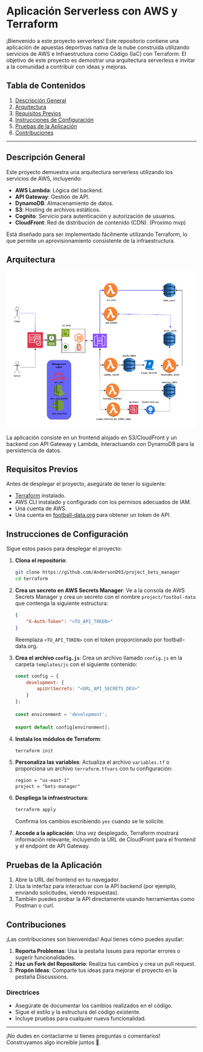 
# Aplicación Serverless con AWS y Terraform

¡Bienvenido a este proyecto serverless! Este repositorio contiene una aplicación de apuestas deportivas nativa de la nube construida utilizando servicios de AWS e Infraestructura como Código (IaC) con Terraform. El objetivo de este proyecto es demostrar una arquitectura serverless e invitar a la comunidad a contribuir con ideas y mejoras.

## Tabla de Contenidos

1. [Descripción General](#descripción-general)
2. [Arquitectura](#arquitectura)
3. [Requisitos Previos](#requisitos-previos)
4. [Instrucciones de Configuración](#instrucciones-de-configuración)
5. [Pruebas de la Aplicación](#pruebas-de-la-aplicación)
6. [Contribuciones](#contribuciones)

---

## Descripción General

Este proyecto demuestra una arquitectura serverless utilizando los servicios de AWS, incluyendo:

- **AWS Lambda**: Lógica del backend.
- **API Gateway**: Gestión de API.
- **DynamoDB**: Almacenamiento de datos.
- **S3**: Hosting de archivos estáticos.
- **Cognito**: Servicio para autenticación y autorización de usuarios.
- **CloudFront**: Red de distribución de contenido (CDN). (Proximo mvp)

Está diseñado para ser implementado fácilmente utilizando Terraform, lo que permite un aprovisionamiento consistente de la infraestructura.

## Arquitectura

![Diagrama de Arquitectura](image.png)

La aplicación consiste en un frontend alojado en S3/CloudFront y un backend con API Gateway y Lambda, interactuando con DynamoDB para la persistencia de datos.

## Requisitos Previos

Antes de desplegar el proyecto, asegúrate de tener lo siguiente:

- [Terraform](https://www.terraform.io/downloads.html) instalado.
- AWS CLI instalado y configurado con los permisos adecuados de IAM.
- Una cuenta de AWS.
- Una cuenta en [football-data.org](https://football-data.org/) para obtener un token de API.

## Instrucciones de Configuración

Sigue estos pasos para desplegar el proyecto:

1. **Clona el repositorio**:
   ```bash
   git clone https://github.com/AndersonD93/project_bets_manager
   cd terraform
   ```

2. **Crea un secreto en AWS Secrets Manager**:
   Ve a la consola de AWS Secrets Manager y crea un secreto con el nombre `project/footbal-data` que contenga la siguiente estructura:
   ```json
   {
       "X-Auth-Token": "<TU_API_TOKEN>"
   }
   ```
   Reemplaza `<TU_API_TOKEN>` con el token proporcionado por football-data.org.

3. **Crea el archivo `config.js`**:
   Crea un archivo llamado `config.js` en la carpeta `templates/js` con el siguiente contenido:
   ```javascript
   const config = {
       development: {
           apiUrlSecrets: "<URL_API_SECRETS_DEV>"
       }
   };

   const environment = 'development';

   export default config[environment];
   ```

4. **Instala los módulos de Terraform**:
   ```bash
   terraform init
   ```

5. **Personaliza las variables**:
   Actualiza el archivo `variables.tf` o proporciona un archivo `terraform.tfvars` con tu configuración:
   ```hcl
   region = "us-east-1"
   project = "bets-manager"
   ```

6. **Despliega la infraestructura**:
   ```bash
   terraform apply
   ```
   Confirma los cambios escribiendo `yes` cuando se te solicite.

7. **Accede a la aplicación**:
   Una vez desplegado, Terraform mostrará información relevante, incluyendo la URL de CloudFront para el frontend y el endpoint de API Gateway.

## Pruebas de la Aplicación

1. Abre la URL del frontend en tu navegador.
2. Usa la interfaz para interactuar con la API backend (por ejemplo, enviando solicitudes, viendo respuestas).
3. También puedes probar la API directamente usando herramientas como Postman o curl.

## Contribuciones

¡Las contribuciones son bienvenidas! Aquí tienes cómo puedes ayudar:

1. **Reporta Problemas**: Usa la pestaña Issues para reportar errores o sugerir funcionalidades.
2. **Haz un Fork del Repositorio**: Realiza tus cambios y crea un pull request.
3. **Propón Ideas**: Comparte tus ideas para mejorar el proyecto en la pestaña Discussions.

### Directrices

- Asegúrate de documentar los cambios realizados en el código.
- Sigue el estilo y la estructura del código existente.
- Incluye pruebas para cualquier nueva funcionalidad.

---

¡No dudes en contactarme si tienes preguntas o comentarios! Construyamos algo increíble juntos 🚀.

